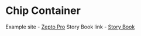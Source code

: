 # Chip Container 
Example site - [Zepto Pro](https://chip-component-kohl.vercel.app/)
Story Book link - [Story Book](https://65a5a21bce969817cc02a6cf-xqgdooiqta.chromatic.com/?path=/docs/assignment-chip--docs)
